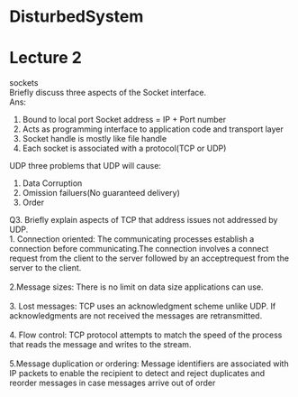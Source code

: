# DisturbedSystem
# Lecture 2
sockets  
Briefly discuss three aspects of the Socket interface.  
Ans:  
1. Bound to local port Socket address = IP + Port number
2. Acts as programming interface to application code and transport layer
3. Socket handle is mostly like file handle
4. Each socket is associated with a protocol(TCP or UDP)

UDP three problems that UDP will cause:
1. Data Corruption
2. Omission failuers(No guaranteed delivery)
3. Order

Q3. Briefly explain aspects of TCP that address issues not addressed by UDP.
<br>1. Connection oriented: The communicating processes establish a connection before communicating.The connection involves a connect request from the client to the server followed by an acceptrequest from the server to the client.
</br>
<br>2.Message sizes: There is no limit on data size applications can use.
</br>
<br>3. Lost messages: TCP uses an acknowledgment scheme unlike UDP. If acknowledgments are not received the messages are retransmitted.
</br>
<br>4. Flow control: TCP protocol attempts to match the speed of the process that reads the message and writes to the stream.
</br>
<br>5.Message duplication or ordering: Message identifiers are associated with IP packets to enable the recipient to detect and reject duplicates and reorder messages in case messages arrive out of order
</br>




